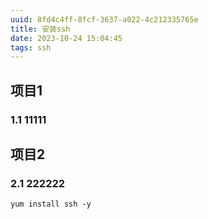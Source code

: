 ```yaml
---
uuid: 8fd4c4ff-8fcf-3637-a022-4c212335765e
title: 安装ssh
date: 2023-10-24 15:04:45
tags: ssh
---
```



## 项目1
### 1.1 11111

## 项目2

### 2.1 222222

```
yum install ssh -y
```
